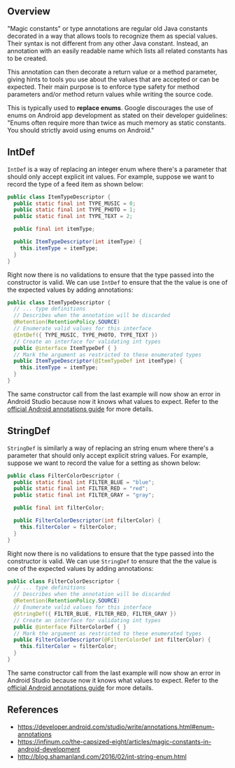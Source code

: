 ## Overview

"Magic constants" or type annotations are regular old Java constants decorated in a way that allows tools to recognize them as special values. Their syntax is not different from any other Java constant. Instead, an annotation with an easily readable name which lists all related constants has to be created. 

This annotation can then decorate a return value or a method parameter, giving hints to tools you use about the values that are accepted or can be expected. Their main purpose is to enforce type safety for method parameters and/or method return values while writing the source code.

This is typically used to **replace enums**. Google discourages the use of enums on Android app development as stated on their developer guidelines: "Enums often require more than twice as much memory as static constants. You should strictly avoid using enums on Android."

## IntDef

`IntDef` is a way of replacing an integer enum where there's a parameter that should only accept explicit int values. For example, suppose we want to record the type of a feed item as shown below:

```java
public class ItemTypeDescriptor {
  public static final int TYPE_MUSIC = 0;
  public static final int TYPE_PHOTO = 1;
  public static final int TYPE_TEXT = 2;

  public final int itemType;

  public ItemTypeDescriptor(int itemType) {
    this.itemType = itemType;
  }
}
```

Right now there is no validations to ensure that the type passed into the constructor is valid. We can use `IntDef` to ensure that the the value is one of the expected values by adding annotations:

```java
public class ItemTypeDescriptor {
  // ... type definitions
  // Describes when the annotation will be discarded
  @Retention(RetentionPolicy.SOURCE)
  // Enumerate valid values for this interface
  @IntDef({ TYPE_MUSIC, TYPE_PHOTO, TYPE_TEXT })
  // Create an interface for validating int types
  public @interface ItemTypeDef { }
  // Mark the argument as restricted to these enumerated types
  public ItemTypeDescriptor(@ItemTypeDef int itemType) {
    this.itemType = itemType;
  }
}
```

The same constructor call from the last example will now show an error in Android Studio because now it knows what values to expect. Refer to the [official Android annotations guide](https://developer.android.com/studio/write/annotations.html#enum-annotations) for more details.

## StringDef

`StringDef` is similarly a way of replacing an string enum where there's a parameter that should only accept explicit string values. For example, suppose we want to record the value for a setting as shown below:

```java
public class FilterColorDescriptor {
  public static final int FILTER_BLUE = "blue";
  public static final int FILTER_RED = "red";
  public static final int FILTER_GRAY = "gray";

  public final int filterColor;

  public FilterColorDescriptor(int filterColor) {
    this.filterColor = filterColor;
  }
}
```

Right now there is no validations to ensure that the type passed into the constructor is valid. We can use `StringDef` to ensure that the the value is one of the expected values by adding annotations:

```java
public class FilterColorDescriptor {
  // ... type definitions
  // Describes when the annotation will be discarded
  @Retention(RetentionPolicy.SOURCE)
  // Enumerate valid values for this interface
  @StringDef({ FILTER_BLUE, FILTER_RED, FILTER_GRAY })
  // Create an interface for validating int types
  public @interface FilterColorDef { }
  // Mark the argument as restricted to these enumerated types
  public FilterColorDescriptor(@FilterColorDef int filterColor) {
    this.filterColor = filterColor;
  }
}
```

The same constructor call from the last example will now show an error in Android Studio because now it knows what values to expect. Refer to the [official Android annotations guide](https://developer.android.com/studio/write/annotations.html#enum-annotations) for more details.

## References

* <https://developer.android.com/studio/write/annotations.html#enum-annotations>
* <https://infinum.co/the-capsized-eight/articles/magic-constants-in-android-development>
* <http://blog.shamanland.com/2016/02/int-string-enum.html>